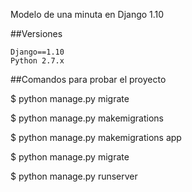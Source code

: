 Modelo de una minuta en Django 1.10

##Versiones
```
Django==1.10
Python 2.7.x
```

##Comandos para probar el proyecto

$ python manage.py migrate

$ python manage.py makemigrations

$ python manage.py makemigrations app

$ python manage.py migrate

$ python manage.py runserver
